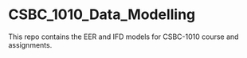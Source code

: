 # CSBC_1010_Data_Modelling

This repo contains the EER and IFD models for CSBC-1010 course and assignments. 
